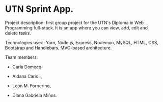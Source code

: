 # UTN Sprint App.

Project description:
first group project for the UTN's Diploma in Web Programming full-stack. It is an app where you can view, add, edit and delete tasks.

Technologies used: 
Yarn, Node js, Express, Nodemon, MySQL, HTML, CSS, Bootstrap and Handlebars. MVC-based architecture.

Team members: 

* Carla Domecq,

* Aldana Carioli,

* León M. Fornerino,

* Diana Gabriela Miños.
